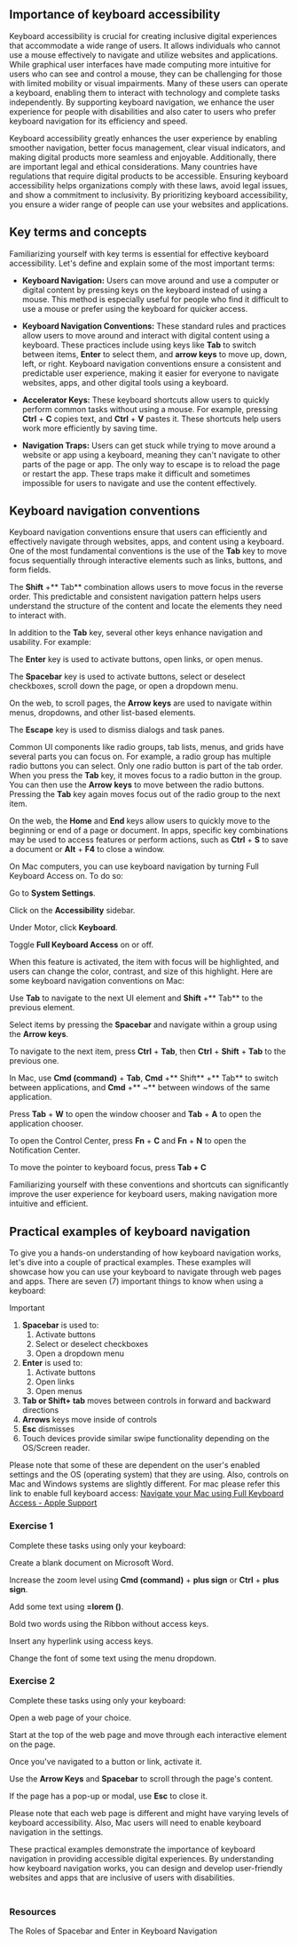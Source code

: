 ## Importance of keyboard accessibility

Keyboard accessibility is crucial for creating inclusive digital experiences that accommodate a wide range of users. It allows individuals who cannot use a mouse effectively to navigate and utilize websites and applications. While graphical user interfaces have made computing more intuitive for users who can see and control a mouse, they can be challenging for those with limited mobility or visual impairments. Many of these users can operate a keyboard, enabling them to interact with technology and complete tasks independently. By supporting keyboard navigation, we enhance the user experience for people with disabilities and also cater to users who prefer keyboard navigation for its efficiency and speed.

Keyboard accessibility greatly enhances the user experience by enabling smoother navigation, better focus management, clear visual indicators, and making digital products more seamless and enjoyable. Additionally, there are important legal and ethical considerations. Many countries have regulations that require digital products to be accessible. Ensuring keyboard accessibility helps organizations comply with these laws, avoid legal issues, and show a commitment to inclusivity. By prioritizing keyboard accessibility, you ensure a wider range of people can use your websites and applications.

## Key terms and concepts

Familiarizing yourself with key terms is essential for effective keyboard accessibility. Let's define and explain some of the most important terms: 

- **Keyboard Navigation:** Users can move around and use a computer or digital content by pressing keys on the keyboard instead of using a mouse. This method is especially useful for people who find it difficult to use a mouse or prefer using the keyboard for quicker access. 

- **Keyboard Navigation Conventions:** These standard rules and practices allow users to move around and interact with digital content using a keyboard. These practices include using keys like **Tab** to switch between items, **Enter** to select them, and **arrow keys** to move up, down, left, or right. Keyboard navigation conventions ensure a consistent and predictable user experience, making it easier for everyone to navigate websites, apps, and other digital tools using a keyboard.

- **Accelerator Keys:** These keyboard shortcuts allow users to quickly perform common tasks without using a mouse. For example, pressing **Ctrl** + **C** copies text, and **Ctrl** + **V** pastes it. These shortcuts help users work more efficiently by saving time. 

- **Navigation Traps:** Users can get stuck while trying to move around a website or app using a keyboard, meaning they can't navigate to other parts of the page or app. The only way to escape is to reload the page or restart the app. These traps make it difficult and sometimes impossible for users to navigate and use the content effectively. 


## Keyboard navigation conventions

Keyboard navigation conventions ensure that users can efficiently and effectively navigate through websites, apps, and content using a keyboard. One of the most fundamental conventions is the use of the **Tab** key to move focus sequentially through interactive elements such as links, buttons, and form fields. 

The **Shift** +** Tab** combination allows users to move focus in the reverse order. This predictable and consistent navigation pattern helps users understand the structure of the content and locate the elements they need to interact with.

In addition to the **Tab** key, several other keys enhance navigation and usability. For example: 

The **Enter** key is used to activate buttons, open links, or open menus.

The **Spacebar** key is used to activate buttons, select or deselect checkboxes, scroll down the page, or open a dropdown menu.

On the web, to scroll pages, the **Arrow** **keys** are used to navigate within menus, dropdowns, and other list-based elements.

The **Escape** key is used to dismiss dialogs and task panes. 

Common UI components like radio groups, tab lists, menus, and grids have several parts you can focus on. For example, a radio group has multiple radio buttons you can select. Only one radio button is part of the tab order. When you press the **Tab** key, it moves focus to a radio button in the group. You can then use the **Arrow** **keys** to move between the radio buttons. Pressing the **Tab** key again moves focus out of the radio group to the next item.

On the web, the **Home** and **End** keys allow users to quickly move to the beginning or end of a page or document. In apps, specific key combinations may be used to access features or perform actions, such as **Ctrl** + **S** to save a document or **Alt** + **F4** to close a window. 

On Mac computers, you can use keyboard navigation by turning Full Keyboard Access on. To do so:

Go to **System Settings**.

Click on the **Accessibility** sidebar.

Under Motor, click **Keyboard**.

Toggle **Full Keyboard Access** on or off.

When this feature is activated, the item with focus will be highlighted, and users can change the color, contrast, and size of this highlight. Here are some keyboard navigation conventions on Mac:

Use **Tab** to navigate to the next UI element and **Shift** +** Tab** to the previous element. 

Select items by pressing the **Spacebar** and navigate within a group using the **Arrow keys**. 

To navigate to the next item, press **Ctrl** + **Tab**, then **Ctrl** + **Shift** + **Tab** to the previous one. 

In Mac, use **Cmd (command)** + **Tab**, **Cmd** +** Shift** +** Tab** to switch between applications, and **Cmd** +** ~** between windows of the same application.

Press **Tab** + **W** to open the window chooser and **Tab** + **A** to open the application chooser.

To open the Control Center, press **Fn** + **C** and **Fn** + **N** to open the Notification Center.

To move the pointer to keyboard focus, press **Tab + C**  

Familiarizing yourself with these conventions and shortcuts can significantly improve the user experience for keyboard users, making navigation more intuitive and efficient.

## Practical examples of keyboard navigation 

To give you a hands-on understanding of how keyboard navigation works, let's dive into a couple of practical examples. These examples will showcase how you can use your keyboard to navigate through web pages and apps. There are seven (7) important things to know when using a keyboard:

> [!IMPORTANT]
> 1. **Spacebar** is used to:
>    1. Activate buttons
>    1. Select or deselect checkboxes 
>    1. Open a dropdown menu
 > 1. **Enter** is used to:
 >     1. Activate buttons
 >     1. Open links
 >     1. Open menus
>  1. **Tab or Shift+ tab** moves between controls in forward and backward directions
>  1. **Arrows** keys move inside of controls
>  1. **Esc** dismisses
>  1. Touch devices provide similar swipe functionality depending on the OS/Screen reader.

Please note that some of these are dependent on the user's enabled settings and the OS (operating system) that they are using. Also, controls on Mac and Windows systems are slightly different.  For mac please refer this link to enable full keyboard access: [Navigate your Mac using Full Keyboard Access - Apple Support](https://support.apple.com/guide/mac-help/navigate-your-mac-using-full-keyboard-access-mchlc06d1059/15.0/mac/15.0)

### Exercise 1

Complete these tasks using only your keyboard:

Create a blank document on Microsoft Word.

Increase the zoom level using **Cmd (command)** + **plus sign** or **Ctrl** + **plus sign**. 

Add some text using **=lorem ()**.

Bold two words using the Ribbon without access keys. 

Insert any hyperlink using access keys.

Change the font of some text using the menu dropdown.

### Exercise 2

Complete these tasks using only your keyboard:

Open a web page of your choice.

Start at the top of the web page and move through each interactive element on the page.

Once you've navigated to a button or link, activate it.

Use the **Arrow Keys** and **Spacebar** to scroll through the page's content.

If the page has a pop-up or modal, use **Esc** to close it.

Please note that each web page is different and might have varying levels of keyboard accessibility. Also, Mac users will need to enable keyboard navigation in the settings. 

These practical examples demonstrate the importance of keyboard navigation in providing accessible digital experiences. By understanding how keyboard navigation works, you can design and develop user-friendly websites and apps that are inclusive of users with disabilities.

### <br>Resources

The Roles of Spacebar and Enter in Keyboard Navigation